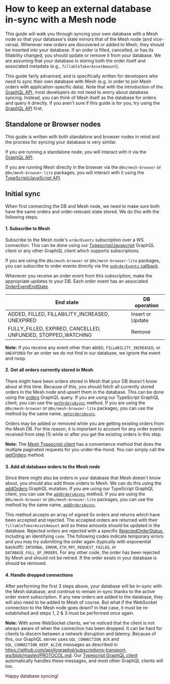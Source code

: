# How to keep an external database in-sync with a Mesh node

This guide will walk you through syncing your own database with a Mesh node so that your database's
state mirrors that of the Mesh node (and vice-versa). Whenever new orders are discovered or added to
Mesh, they should be inserted into your database. If an order is filled, cancelled, or has its fillability
changed, you should update or remove it from your database. We are assuming that your database is storing
both the order itself and associated metadata (e.g., `fillableTakerAssetAmount`).

This guide fairly advanced, and is specifically written for developers who _need_ to sync their own
database with Mesh (e.g. in order to join Mesh orders with application-specific data). Note that with
the introduction of the [GraphQL API](graphql_api.md), most developers do not need to worry about database
syncing. Instead, you can think of Mesh itself as the database for orders and query it directly. If you
aren't sure if this guide is for you, try using the [GraphQL API](graphql_api.md) first.

## Standalone or Browser nodes

This guide is written with both standalone and browser nodes in mind and the process for syncing
your database is very similar.

If you are running a standalone node, you will interact with it via the [GraphQL API](graphql_api.md).

If you are running Mesh directly in the browser via the `@0x/mesh-browser` or `@0x/mesh-browser-lite`
packages, you will interact with it using the [TypeScript/JavaScript API](). <!-- FIXME(albrow) put the correct link here -->

## Initial sync

When first connecting the DB and Mesh node, we need to make sure both have the same orders and
order-relevant state stored. We do this with the following steps:

#### 1. Subscribe to Mesh

Subscribe to the Mesh node's `orderEvents` subscription over a WS connection. This can be done using
our [Typescript/Javascript](graphql_clients/typescript/README.md) GraphQL client or any other GraphQL
client which supports subscriptions.

If you are using the `@0x/mesh-browser` or `@0x/mesh-browser-lite` packages, you can subscribe to order
events directly via the [`onOrderEvents` callback](). <!-- FIXME(albrow) put the correct link here -->

Whenever you receive an order event from this subscription, make the appropriate updates to your DB. Each
order event has an associated [OrderEventEndState](https://godoc.org/github.com/0xProject/0x-mesh/zeroex#pkg-constants).

| End state                                                    | DB operation     |
| ------------------------------------------------------------ | ---------------- |
| ADDED, FILLED, FILLABILITY_INCREASED, UNEXPIRED              | Insert or Update |
| FULLY_FILLED, EXPIRED, CANCELLED, UNFUNDED, STOPPED_WATCHING | Remove           |

**Note:** If you receive any event other than `ADDED`, `FILLABILITY_INCREASED`, or `UNEXPIRED`
for an order we do not find in our database, we ignore the event and noop.

#### 2. Get all orders currently stored in Mesh

There might have been orders stored in Mesh that your DB doesn't know about at this time. Because
of this, you should fetch all currently stored orders in the Mesh node and upsert them in the database.
This can be done using the [orders](graphql_api.md#querying-and-filtering-orders) GraphQL query. If you
are using our TypeScript GraphQL client, you can use the [`getOrdersAsync`]() <!-- FIXME(albrow) put the correct link here -->
method. If you are using the `@0x/mesh-browser` or `@0x/mesh-browser-lite` packages, you can use
the method by the same name, [`getordersAsync`](). <!-- FIXME(albrow) put the correct link here -->

Orders may be added or removed while you are getting existing orders from the Mesh DB. For this reason,
it is important to account for any order events received from step (1) while or after you get the existing
orders in this step.

**Note:** The [Mesh Typescript client](graphql_clients/typescript/README.md) has a convenience method
that does the multiple paginated requests for you under-the-hood. You can simply call the
[getOrders](graphql_clients/typescript/reference.md#getordersasync) method.

#### 3. Add all database orders to the Mesh node

Since there might also be orders in your database that Mesh doesn't know about, you should also
add those orders to Mesh. We can do this using the [addOrders](graphql_api.md#adding-orders)
GraphQL mutation. If you are using our TypeScript GraphQL client, you can use the [`addOrdersAsync`]() <!-- FIXME(albrow) put the correct link here -->
method. If you are using the `@0x/mesh-browser` or `@0x/mesh-browser-lite` packages, you can use
the method by the same name, [`addOrdersAsync`](). <!-- FIXME(albrow) put the correct link here -->

This method accepts an array of signed 0x orders and returns which have been accepted
and rejected. The accepted orders are returned with their `fillableTakerAssetAmount` and so these
amounts should be updated in the database. Rejected orders are rejected with a specific
[RejectedOrderStatus](https://godoc.org/github.com/0xProject/0x-mesh/zeroex/ordervalidator), including
an identifying `code`. The following codes indicate temporary errors and you may try submitting the
order again (typically with exponential backoff): `INTERNAL_ERROR`, `ETH_RPC_REQUEST_FAILED`, or
`DATABASE_FULL_OF_ORDERS`. For any other code, the order has been rejected by Mesh and should not
be retried. If the order exists in your database is should be removed.

#### 4. Handle dropped connections

After performing the first 3 steps above, your database will be in-sync with the Mesh database, and continue to remain
in-sync thanks to the active order event subscription. If any new orders are added to the database, they will also need
to be added to Mesh of course. But what if the WebSocket connection to the Mesh node goes down? In that case, it
must be re-established and steps 1, 2 & 3 must be performed once again.

**Note:** With some WebSocket clients, we've noticed that the client is not always aware of when the connection has been
dropped. It can be hard for clients to discern between a network disruption and latency. Because of this, our GraphQL server
uses `GQL_CONNECTION_ACK` and `GQL_CONNECTION_KEEP_ALIVE` messages as described in
https://github.com/apollographql/subscriptions-transport-ws/blob/master/PROTOCOL.md. Our
[Typescript GraphQL client](graphql_clients/typescript) automatically handles these messages, and
most other GraphQL clients will too.

Happy database syncing!
